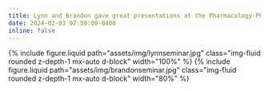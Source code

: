 ```yaml
---
title: Lynn and Brandon gave great presentations at the Pharmacology-Physiology Seminars at Koc!
date: 2024-02-03 07:59:00-0400
inline: false
---
```

{% include figure.liquid path="assets/img/lynnseminar.jpg" class="img-fluid rounded z-depth-1 mx-auto d-block" width="100%" %}
{% include figure.liquid path="assets/img/brandonseminar.jpg" class="img-fluid rounded z-depth-1 mx-auto d-block" width="80%" %}